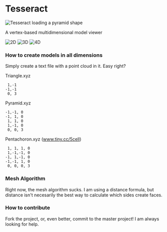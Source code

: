 # Tesseract

![Tesseract loading a pyramid shape](http://i.imgur.com/0BS7TqX.png)

A vertex-based multidimensional model viewer

![2D](https://img.shields.io/badge/2D%20Models-Implemented-green.svg)
![3D](https://img.shields.io/badge/3D%20Models-Implemented-green.svg)
![4D](https://img.shields.io/badge/4D%20Models-Unimplemented-red.svg)

### How to create models in all dimensions

Simply create a text file with a point cloud in it. Easy right?

Triangle.xyz
```
 1,-1
-1,-1
 0, 3
```

Pyramid.xyz
```
-1,-1, 0
-1, 1, 0
 1, 1, 0
 1,-1, 0
 0, 0, 3
```

Pentachoron.xyz (www.tiny.cc/5cell)
```
 1, 1, 1, 0
 1,-1,-1, 0
-1, 1,-1, 0
-1,-1, 1, 0
 0, 0, 0, 3
```

### Mesh Algorithm

Right now, the mesh algorithm sucks. I am using a distance formula, but distance isn't necesarily the best way to calculate which sides create faces.

### How to contribute
Fork the project, or, even better, commit to the master project! I am always looking for help.
